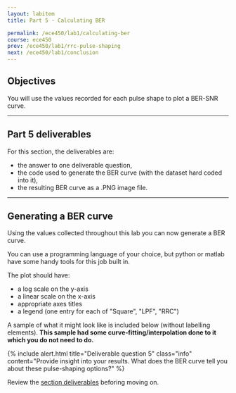 ```yaml
---
layout: labitem
title: Part 5 - Calculating BER

permalink: /ece450/lab1/calculating-ber
course: ece450
prev: /ece450/lab1/rrc-pulse-shaping
next: /ece450/lab1/conclusion
---
```


## Objectives

You will use the values recorded for each pulse shape to plot a BER-SNR curve.

---

## Part 5 deliverables

For this section, the deliverables are:

- the answer to one deliverable question,
- the code used to generate the BER curve (with the dataset hard coded into it),
- the resulting BER curve as a .PNG image file.

---

## Generating a BER curve

Using the values collected throughout this lab you can now generate a BER curve.

You can use a programming language of your choice, but python or matlab have some handy tools for this job built in.

The plot should have:

- a log scale on the y-axis
- a linear scale on the x-axis
- appropriate axes titles
- a legend (one entry for each of "Square", "LPF", "RRC")

A sample of what it might look like is included below (without labelling elements). **This sample had some curve-fitting/interpolation done to it which you do not need to do.**

{% include alert.html title="Deliverable question 5" class="info" content="Provide insight into your results. What does the BER curve tell you about these pulse-shaping options?" %}

Review the [section deliverables](#part-5-deliverables) beforing moving on.
